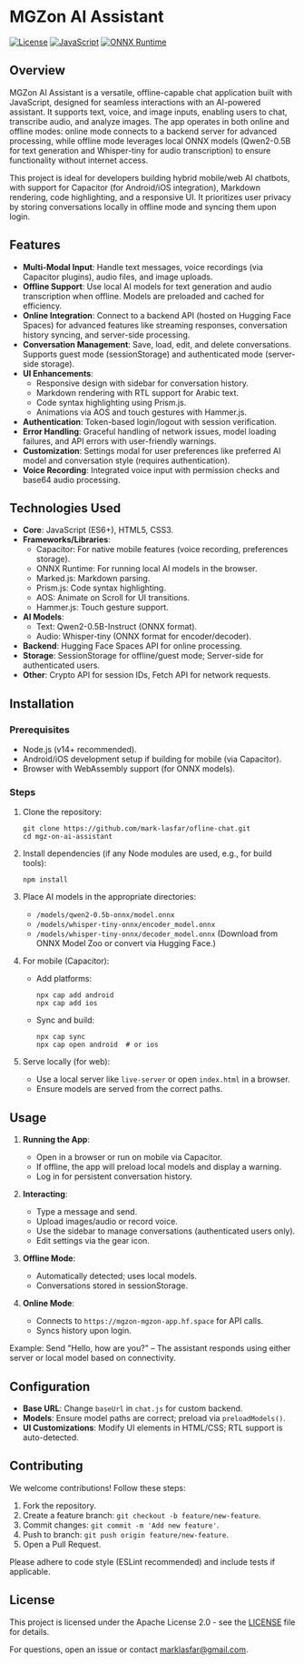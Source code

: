 # MGZon AI Assistant

[![License](https://img.shields.io/badge/license-Apache%202.0-blue.svg)](https://www.apache.org/licenses/LICENSE-2.0)
[![JavaScript](https://img.shields.io/badge/language-JavaScript-yellow.svg)](https://developer.mozilla.org/en-US/docs/Web/JavaScript)
[![ONNX Runtime](https://img.shields.io/badge/ONNX-Runtime-orange.svg)](https://onnxruntime.ai/)

## Overview

MGZon AI Assistant is a versatile, offline-capable chat application built with JavaScript, designed for seamless interactions with an AI-powered assistant. It supports text, voice, and image inputs, enabling users to chat, transcribe audio, and analyze images. The app operates in both online and offline modes: online mode connects to a backend server for advanced processing, while offline mode leverages local ONNX models (Qwen2-0.5B for text generation and Whisper-tiny for audio transcription) to ensure functionality without internet access.

This project is ideal for developers building hybrid mobile/web AI chatbots, with support for Capacitor (for Android/iOS integration), Markdown rendering, code highlighting, and a responsive UI. It prioritizes user privacy by storing conversations locally in offline mode and syncing them upon login.

## Features

- **Multi-Modal Input**: Handle text messages, voice recordings (via Capacitor plugins), audio files, and image uploads.
- **Offline Support**: Use local AI models for text generation and audio transcription when offline. Models are preloaded and cached for efficiency.
- **Online Integration**: Connect to a backend API (hosted on Hugging Face Spaces) for advanced features like streaming responses, conversation history syncing, and server-side processing.
- **Conversation Management**: Save, load, edit, and delete conversations. Supports guest mode (sessionStorage) and authenticated mode (server-side storage).
- **UI Enhancements**:
  - Responsive design with sidebar for conversation history.
  - Markdown rendering with RTL support for Arabic text.
  - Code syntax highlighting using Prism.js.
  - Animations via AOS and touch gestures with Hammer.js.
- **Authentication**: Token-based login/logout with session verification.
- **Error Handling**: Graceful handling of network issues, model loading failures, and API errors with user-friendly warnings.
- **Customization**: Settings modal for user preferences like preferred AI model and conversation style (requires authentication).
- **Voice Recording**: Integrated voice input with permission checks and base64 audio processing.

## Technologies Used

- **Core**: JavaScript (ES6+), HTML5, CSS3.
- **Frameworks/Libraries**:
  - Capacitor: For native mobile features (voice recording, preferences storage).
  - ONNX Runtime: For running local AI models in the browser.
  - Marked.js: Markdown parsing.
  - Prism.js: Code syntax highlighting.
  - AOS: Animate on Scroll for UI transitions.
  - Hammer.js: Touch gesture support.
- **AI Models**:
  - Text: Qwen2-0.5B-Instruct (ONNX format).
  - Audio: Whisper-tiny (ONNX format for encoder/decoder).
- **Backend**: Hugging Face Spaces API for online processing.
- **Storage**: SessionStorage for offline/guest mode; Server-side for authenticated users.
- **Other**: Crypto API for session IDs, Fetch API for network requests.

## Installation

### Prerequisites
- Node.js (v14+ recommended).
- Android/iOS development setup if building for mobile (via Capacitor).
- Browser with WebAssembly support (for ONNX models).

### Steps
1. Clone the repository:
   ```
   git clone https://github.com/mark-lasfar/ofline-chat.git
   cd mgz-on-ai-assistant
   ```

2. Install dependencies (if any Node modules are used, e.g., for build tools):
   ```
   npm install
   ```

3. Place AI models in the appropriate directories:
   - `/models/qwen2-0.5b-onnx/model.onnx`
   - `/models/whisper-tiny-onnx/encoder_model.onnx`
   - `/models/whisper-tiny-onnx/decoder_model.onnx`
   (Download from ONNX Model Zoo or convert via Hugging Face.)

4. For mobile (Capacitor):
   - Add platforms:
     ```
     npx cap add android
     npx cap add ios
     ```
   - Sync and build:
     ```
     npx cap sync
     npx cap open android  # or ios
     ```

5. Serve locally (for web):
   - Use a local server like `live-server` or open `index.html` in a browser.
   - Ensure models are served from the correct paths.

## Usage

1. **Running the App**:
   - Open in a browser or run on mobile via Capacitor.
   - If offline, the app will preload local models and display a warning.
   - Log in for persistent conversation history.

2. **Interacting**:
   - Type a message and send.
   - Upload images/audio or record voice.
   - Use the sidebar to manage conversations (authenticated users only).
   - Edit settings via the gear icon.

3. **Offline Mode**:
   - Automatically detected; uses local models.
   - Conversations stored in sessionStorage.

4. **Online Mode**:
   - Connects to `https://mgzon-mgzon-app.hf.space` for API calls.
   - Syncs history upon login.

Example: Send "Hello, how are you?" – The assistant responds using either server or local model based on connectivity.

## Configuration

- **Base URL**: Change `baseUrl` in `chat.js` for custom backend.
- **Models**: Ensure model paths are correct; preload via `preloadModels()`.
- **UI Customizations**: Modify UI elements in HTML/CSS; RTL support is auto-detected.

## Contributing

We welcome contributions! Follow these steps:
1. Fork the repository.
2. Create a feature branch: `git checkout -b feature/new-feature`.
3. Commit changes: `git commit -m 'Add new feature'`.
4. Push to branch: `git push origin feature/new-feature`.
5. Open a Pull Request.

Please adhere to code style (ESLint recommended) and include tests if applicable.

## License

This project is licensed under the Apache License 2.0 - see the [LICENSE](LICENSE) file for details.



For questions, open an issue or contact [marklasfar@gmail.com](mailto:hadad@linuxmail.org).
